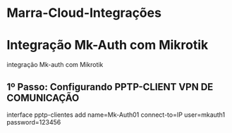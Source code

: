 # Marra-Cloud-Integrações

# Integração Mk-Auth com Mikrotik

integração  Mk-auth com Mikrotik


## 1º Passo: Configurando PPTP-CLIENT VPN DE COMUNICAÇÃO

interface pptp-clientes add name=Mk-Auth01 connect-to=IP user=mkauth1 password=123456

